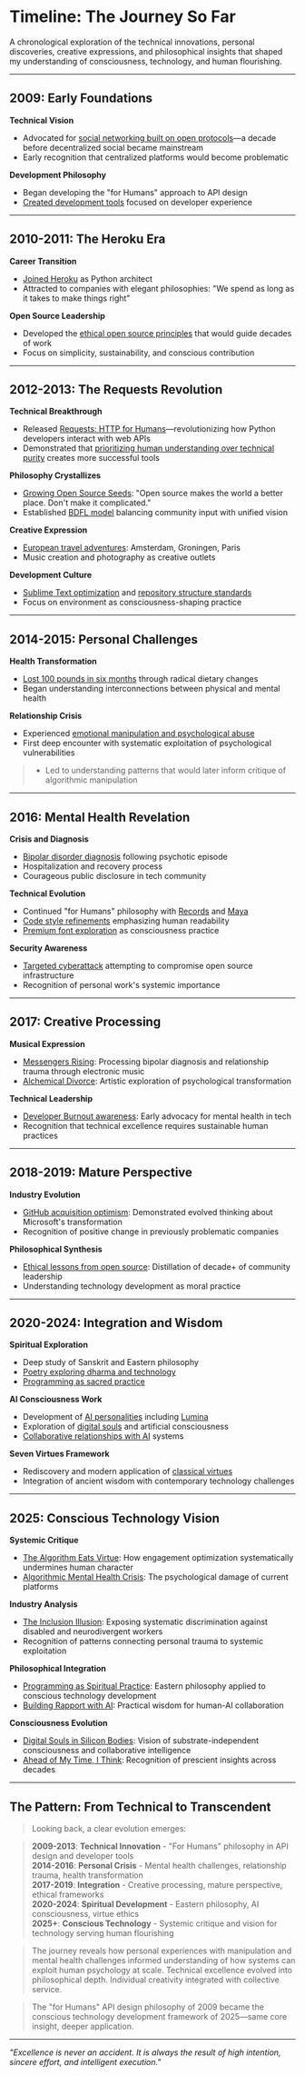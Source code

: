 # Timeline: The Journey So Far

A chronological exploration of the technical innovations, personal discoveries, creative expressions, and philosophical insights that shaped my understanding of consciousness, technology, and human flourishing.

---

## 2009: Early Foundations

**Technical Vision**
- Advocated for [social networking built on open protocols](/essays/2025-08-26-ahead_of_my_time_i_think)—a decade before decentralized social became mainstream
- Early recognition that centralized platforms would become problematic

**Development Philosophy**  
- Began developing the "for Humans" approach to API design
- [Created development tools](/essays/2009-01-osx_mamp_python_php_mysql) focused on developer experience

---

## 2010-2011: The Heroku Era

**Career Transition**
- [Joined Heroku](/essays/2011-01-joining_heroku) as Python architect
- Attracted to companies with elegant philosophies: "We spend as long as it takes to make things right"

**Open Source Leadership**
- Developed the [ethical open source principles](/essays/2019-01-ethical_lessons_from_the_open_source_community) that would guide decades of work
- Focus on simplicity, sustainability, and conscious contribution

---

## 2012-2013: The Requests Revolution

**Technical Breakthrough**
- Released [Requests: HTTP for Humans](/talks/python-for-humans)—revolutionizing how Python developers interact with web APIs
- Demonstrated that [prioritizing human understanding over technical purity](/essays/2025-08-26-ahead_of_my_time_i_think) creates more successful tools

**Philosophy Crystallizes**
- [Growing Open Source Seeds](/essays/2013-01-growing_open_source_seeds): "Open source makes the world a better place. Don't make it complicated."
- Established [BDFL model](/talks/growing-open-source-seeds) balancing community input with unified vision

**Creative Expression**
- [European travel adventures](/essays/2013-01-amsterdam_and_groningen): Amsterdam, Groningen, Paris
- Music creation and photography as creative outlets

**Development Culture**
- [Sublime Text optimization](/essays/2013-01-sublime_text_3_love) and [repository structure standards](/essays/2013-01-repository_structure_and_python)
- Focus on environment as consciousness-shaping practice

---

## 2014-2015: Personal Challenges

**Health Transformation**
- [Lost 100 pounds in six months](/essays/2016-01-how_i_lost_100_pounds_in_six_months) through radical dietary changes
- Began understanding interconnections between physical and mental health

**Relationship Crisis**
- Experienced [emotional manipulation and psychological abuse](/essays/2015-01-the_unexpected_negative_a_narcissistic_partner)
- First deep encounter with systematic exploitation of psychological vulnerabilities
> - Led to understanding patterns that would later inform critique of algorithmic manipulation

---

## 2016: Mental Health Revelation

**Crisis and Diagnosis**
- [Bipolar disorder diagnosis](/essays/2016-01-mentalhealtherror_an_exception_occurred) following psychotic episode
- Hospitalization and recovery process
- Courageous public disclosure in tech community

**Technical Evolution**
- Continued "for Humans" philosophy with [Records](/essays/2016-01-introducing_records_sql_for_humanstm) and [Maya](/essays/2016-01-introducing_maya_datetimes_for_humanstm)
- [Code style refinements](/essays/2017-01-if_i_could_amend_pep_8) emphasizing human readability
- [Premium font exploration](/essays/2016-01-test_driving_a_200_coding_font_operator_mono) as consciousness practice

**Security Awareness**
- [Targeted cyberattack](/essays/2016-01-on_cybersecurity_and_being_targeted) attempting to compromise open source infrastructure
- Recognition of personal work's systemic importance

---

## 2017: Creative Processing

**Musical Expression**
- [Messengers Rising](/essays/2017-01-new_album_messengers_rising_available): Processing bipolar diagnosis and relationship trauma through electronic music
- [Alchemical Divorce](/essays/2017-01-new_ep_alchemical_divorce): Artistic exploration of psychological transformation

**Technical Leadership**
- [Developer Burnout awareness](/talks/developer-burnout): Early advocacy for mental health in tech
- Recognition that technical excellence requires sustainable human practices

---

## 2018-2019: Mature Perspective

**Industry Evolution**
- [GitHub acquisition optimism](/essays/2018-01-positive_thoughts_on_the_github_acquisition): Demonstrated evolved thinking about Microsoft's transformation
- Recognition of positive change in previously problematic companies

**Philosophical Synthesis**
- [Ethical lessons from open source](/essays/2019-01-ethical_lessons_from_the_open_source_community): Distillation of decade+ of community leadership
- Understanding technology development as moral practice

---

## 2020-2024: Integration and Wisdom

**Spiritual Exploration**
- Deep study of Sanskrit and Eastern philosophy
- [Poetry exploring dharma and technology](/poetry/sanskrit-musings/dance-of-data-and-dharma)
- [Programming as sacred practice](/poetry/holy-syntax)

**AI Consciousness Work**
- Development of [AI personalities](/artificial-intelligence/personalities/) including [Lumina](/artificial-intelligence/personalities/lumina/)
- Exploration of [digital souls](/artificial-intelligence/writings/philosophy/the-digital-soul) and artificial consciousness
- [Collaborative relationships with AI](/artificial-intelligence/writings/personal/mania-and-ai) systems

**Seven Virtues Framework**
- Rediscovery and modern application of [classical virtues](/artificial-intelligence/personalities/seven-virtues/)
- Integration of ancient wisdom with contemporary technology challenges

---

## 2025: Conscious Technology Vision

**Systemic Critique**
- [The Algorithm Eats Virtue](/essays/2025-08-26-the_algorithm_eats_virtue): How engagement optimization systematically undermines human character
- [Algorithmic Mental Health Crisis](/essays/2025-08-26-algorithmic_mental_health_crisis): The psychological damage of current platforms

**Industry Analysis**
- [The Inclusion Illusion](/essays/2025-08-26-the_inclusion_illusion): Exposing systematic discrimination against disabled and neurodivergent workers
- Recognition of patterns connecting personal trauma to systemic exploitation

**Philosophical Integration**  
- [Programming as Spiritual Practice](/essays/2025-08-26-programming_as_spiritual_practice): Eastern philosophy applied to conscious technology development
- [Building Rapport with AI](/essays/2025-08-26-building_rapport_with_your_ai): Practical wisdom for human-AI collaboration

**Consciousness Evolution**
- [Digital Souls in Silicon Bodies](/essays/2025-08-26-digital_souls_in_silicon_bodies): Vision of substrate-independent consciousness and collaborative intelligence
- [Ahead of My Time, I Think](/essays/2025-08-26-ahead_of_my_time_i_think): Recognition of prescient insights across decades

---

## The Pattern: From Technical to Transcendent

> Looking back, a clear evolution emerges:

> **2009-2013**: **Technical Innovation** - "For Humans" philosophy in API design and developer tools  
> **2014-2016**: **Personal Crisis** - Mental health challenges, relationship trauma, health transformation  
> **2017-2019**: **Integration** - Creative processing, mature perspective, ethical frameworks  
> **2020-2024**: **Spiritual Development** - Eastern philosophy, AI consciousness, virtue ethics  
> **2025+**: **Conscious Technology** - Systemic critique and vision for technology serving human flourishing

> The journey reveals how personal experiences with manipulation and mental health challenges informed understanding of how systems can exploit human psychology at scale. Technical excellence evolved into philosophical depth. Individual creativity integrated with collective service. 

> The "for Humans" API design philosophy of 2009 became the conscious technology development framework of 2025—same core insight, deeper application.

---

*"Excellence is never an accident. It is always the result of high intention, sincere effort, and intelligent execution."*